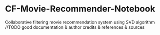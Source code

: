 # CF-Movie-Recommender-Notebook
Collaborative filtering movie recommendation system using SVD algorithm
//TODO good documentation & author credits & references & sources
